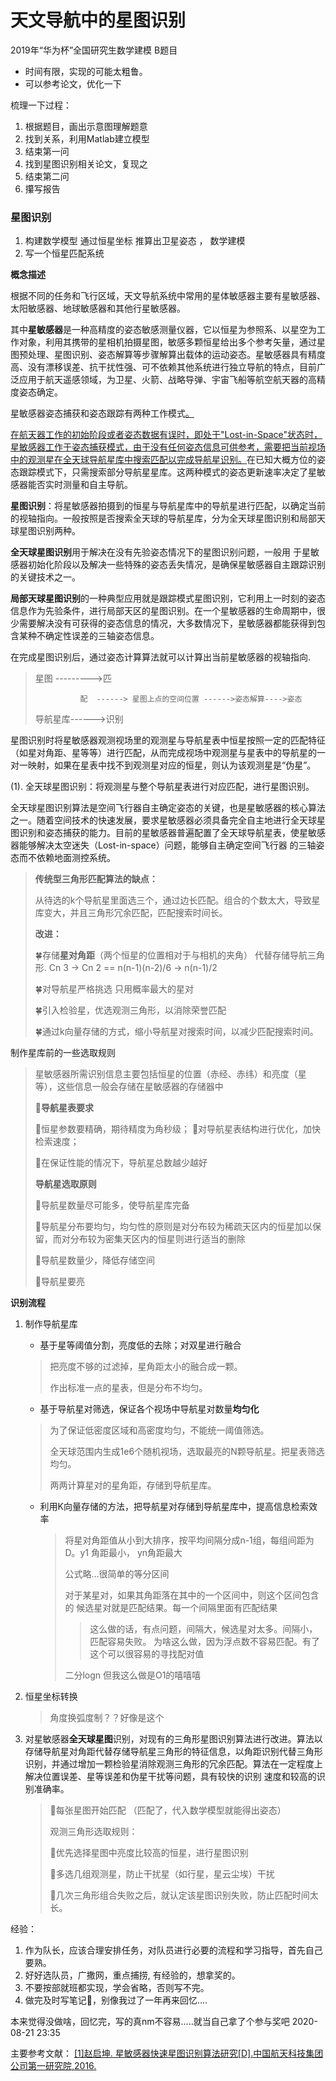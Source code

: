 # 天文导航中的星图识别
2019年“华为杯”全国研究生数学建模 B题目

* 时间有限，实现的可能太粗鲁。
* 可以参考论文，优化一下

梳理一下过程：
1. 根据题目，画出示意图理解题意
2. 找到关系，利用Matlab建立模型
3. 结束第一问
4. 找到星图识别相关论文，复现之
5. 结束第二问
6. 攥写报告

### 星图识别

1. 构建数学模型 通过恒星坐标 推算出卫星姿态 ， 数学建模
2. 写一个恒星匹配系统

**概念描述**

​		根据不同的任务和飞行区域，天文导航系统中常用的星体敏感器主要有星敏感器、太阳敏感器、地球敏感器和其他行星敏感器。

​		其中**星敏感器**是一种高精度的姿态敏感测量仪器，它以恒星为参照系、以星空为工作对象，利用其携带的星相机拍摄星图，敏感多颗恒星给出多个参考矢量，通过星图预处理、星图识别、姿态解算等步骤解算出载体的运动姿态。星敏感器具有精度高、没有漂移误差、抗干扰性强、可不依赖其他系统进行独立导航的特点，目前广泛应用于航天遥感领域，为卫星、火箭、战略导弹、宇宙飞船等航空航天器的高精度姿态确定。

星敏感器姿态捕获和姿态跟踪有两种工作模式<u>。</u>

<u>		在航天器工作的初始阶段或者姿态数据有误时，即处于"Lost-in-Space"状态时，星敏感器工作于姿态捕获模式，由于没有任何姿态信息可供参考，需要把当前视场中的观测星在全天球导航星库中搜索匹配以完成导航星识别。</u>在已知大概方位的姿态跟踪模式下，只需搜索部分导航星星库。这两种模式的姿态更新速率决定了星敏感器能否实时测量和自主导航。



**星图识别**：将星敏感器拍摄到的恒星与导航星库中的导航星进行匹配，以确定当前的视轴指向。一般按照是否搜索全天球的导航星库，分为全天球星图识别和局部天球星图识别两种。

**全天球星图识别**用于解决在没有先验姿态情况下的星图识别问题，一般用
于星敏感器初始化阶段以及解决一些特殊的姿态丢失情况，是确保星敏感器自主跟踪识别的关键技术之一。

**局部天球星图识别**的一种典型应用就是跟踪模式星图识别，它利用上一时刻的姿态信息作为先验条件，进行局部天区的星图识别。在一个星敏感器的生命周期中，很少需要解决没有可获得的姿态信息的情况，大多数情况下，星敏感器都能获得到包含某种不确定性误差的三轴姿态信息。 

在完成星图识别后，通过姿态计算算法就可以计算出当前星敏感器的视轴指向.

> 星图 --------->匹
> 
>               配  ------> 星图上点的空间位置 ------>姿态解算---->姿态
> 
> 导航星库------>识别



​		星图识别时将星敏感器观测视场里的观测星与导航星表中恒星按照一定的匹配特征（如星对角距、星等等）进行匹配，从而完成视场中观测星与星表中的导航星的一对一映射，如果在星表中找不到观测星对应的恒星，则认为该观测星是“伪星”。

(1). 全天球星图识别：将观测星与整个导航星表进行对应匹配，进行星图识别。 

​		全天球星图识别算法是空间飞行器自主确定姿态的关键，也是星敏感器的核心算法之一。随着空间技术的快速发展，要求星敏感器必须具备完全自主地进行全天球星图识别和姿态捕获的能力。目前的星敏感器普遍配置了全天球导航星表，使星敏感器能够解决太空迷失（Lost-in-space）问题，能够自主确定空间飞行器
的三轴姿态而不依赖地面测控系统。

> **传统型三角形匹配算法的缺点：**
>
> 从待选的k个导航星里面选三个，通过边长匹配。组合的个数太大，导致星库变大，并且三角形冗余匹配，匹配搜索时间长。
>
> **改进：**
>
> 🍀存储**星对角距**（两个恒星的位置相对于与相机的夹角） 代替存储导航三角形. Cn 3 -> Cn 2  == n(n-1)(n-2)/6  ->  n(n-1)/2 
>
> 🍀对导航星严格挑选 只用概率最大的星对
>
> 🍀引入检验星，优选观测三角形，以消除荣誉匹配
>
> 🍀通过k向量存储的方式，缩小导航星对搜索时间，以减少匹配搜索时间。

制作星库前的一些选取规则

> 星敏感器所需识别信息主要包括恒星的位置（赤经、赤纬）和亮度（星等），这些信息一般会存储在星敏感器的存储器中 
>
> 🌟**导航星表要求**
>
> 🌟恒星参数要精确，期待精度为角秒级；
> 🌟对导航星表结构进行优化，加快检索速度；
>
> 🌟在保证性能的情况下，导航星总数越少越好
>
> **导航星选取原则**
>
> 🌝导航星数量尽可能多，使导航星库完备
>
> 🌝导航星分布要均匀，均匀性的原则是对分布较为稀疏天区内的恒星加以保留，而对分布较为密集天区内的恒星则进行适当的删除
>
> 🌝导航星数量少，降低存储空间
>
> 🌝导航星要亮



**识别流程**

1. 制作导航星库

   * 基于星等阈值分割，亮度低的去除；对双星进行融合

   > 把亮度不够的过滤掉，星角距太小的融合成一颗。
   >
   > 作出标准一点的星表，但是分布不均匀。

   * 基于导航星对筛选，保证各个视场中导航星对数量**均匀化**

   > 为了保证低密度区域和高密度均匀，不能统一阈值筛选。
   >
   > 全天球范围内生成1e6个随机视场，选取最亮的N颗导航星。把星表筛选均匀。
   >
   > 两两计算星对的星角距，存储到导航星库。
   >
   > 

   * 利用K向量存储的方法，把导航星对存储到导航星库中，提高信息检索效率

     > 将星对角距值从小到大排序，按平均间隔分成n-1组，每组间距为D。y1 角距最小，  yn角距最大
     >
     > 公式略...很简单的等分区间
     >
     > 对于某星对，如果其角距落在其中的一个区间中，则这个区间包含的 候选星对就是匹配结果。每一个间隔里面有匹配结果
     >> 这么做的话，有点问题，间隔大，候选星对太多。间隔小，匹配容易失败。
     > 为啥这么做，因为浮点数不容易匹配。有了这个可以很容易的寻找配对值
     >
     > 二分logn 但我这么做是O1的嘻嘻嘻

2. 恒星坐标转换 

   > 角度换弧度制？？好像是这个

3. 对星敏感器**全天球星图**识别，对现有的三角形星图识别算法进行改进。算法以存储导航星对角距代替存储导航星三角形的特征信息，以角距识别代替三角形识别，并通过增加一颗检验星消除观测三角形的冗余匹配。算法在一定程度上解决位置误差、星等误差和伪星干扰等问题，具有较快的识别
   速度和较高的识别准确率。

   > 🌟每张星图开始匹配 （匹配了，代入数学模型就能得出姿态）
   >
   > 观测三角形选取规则：
   >
   > 🍃优先选择星图中亮度比较高的恒星，进行星图识别
   >
   > 🍃多选几组观测星，防止干扰星（如行星，星云尘埃）干扰
   >
   > 🍃几次三角形组合失败之后，就认定该星图识别失败，防止匹配时间太长。

   

经验：
1. 作为队长，应该合理安排任务，对队员进行必要的流程和学习指导，首先自己要熟。
2. 好好选队员，广撒网，重点捕捞, 有经验的，想拿奖的。
3. 不要按部就班都实现，学会省略，否则写不完。
4. 做完及时写笔记📒，别像我过了一年再来回忆....


本来觉得没做啥，回忆完，写的真nm不容易.....就当自己拿了个参与奖吧
2020-08-21 23:35




主要参考文献：
[
[1]赵启坤. 星敏感器快速星图识别算法研究[D].中国航天科技集团公司第一研究院,2016.
](https://kns.cnki.net/KCMS/detail/detail.aspx?dbcode=CMFD&dbname=CMFD201701&filename=1016926277.nh&v=MTEwNzBoMVQzcVRyV00xRnJDVVI3cWZiK1J1RnkvbVZidk9WRjI2R0xxNkdOUExxSkViUElSOGVYMUx1eFlTN0Q=)
